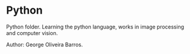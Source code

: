 Python
======

Python folder. Learning the python language, works in image processing and computer vision.

Author: George Oliveira Barros.
